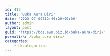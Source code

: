 ```yaml
---
id: 413
title: 'Buka Aura Diri'
date: '2023-07-08T12:46:29+00:00'
author: admin
layout: post
guid: 'https://bos.awn.biz.id/buka-aura-diri/'
permalink: /buka-aura-diri/
categories:
    - Uncategorized
---
```


